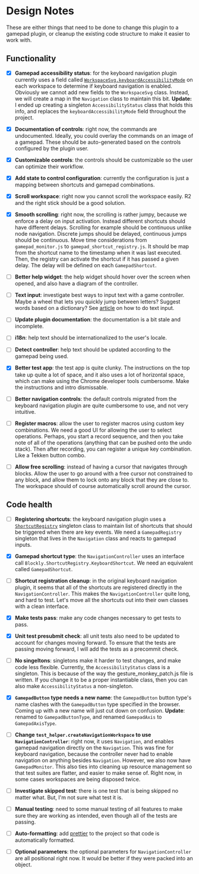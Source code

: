 # Design Notes

These are either things that need to be done to change this plugin to a gamepad
plugin, or cleanup the existing code structure to make it easier to work with.

## Functionality

- [x] **Gamepad accessibility status**: for the keyboard navigation plugin
  currently uses a field called
  [`WorkspaceSvg.keyboardAccessibilityMode`][keyboardAccessibilityMode] on each
  workspace to determine if keyboard navigation is enabled. Obviously we cannot
  add new fields to the `WorkspaceSvg` class. Instead, we will create a map in
  the `Navigation` class to maintain this bit. **Update:** I ended up creating a
  singleton `AccessibilityStatus` class that holds this info, and replaces the
  `keyboardAccessibilityMode` field throughout the project.

- [x] **Documentation of controls**: right now, the commands are undocumented.
  Ideally, you could overlay the commands on an image of a gamepad. These
  should be auto-generated based on the controls configured by the plugin user.

- [x] **Customizable controls**: the controls should be customizable so the user
  can optimize their workflow.

- [x] **Add state to control configuration**: currently the configuration is
  just a mapping between shortcuts and gamepad combinations.

- [x] **Scroll workspace**: right now you cannot scroll the workspace easily. R2
  and the right stick should be a good solution.

- [x] **Smooth scrolling**: right now, the scrolling is rather jumpy, because we
  enforce a delay on input activation. Instead different shortcuts should have
  different delays. Scrolling for example should be continuous unlike node
  navigation. Discrete jumps should be delayed, continuous jumps should be
  continuous. Move time considerations from `gamepad_monitor.js` to
  `gamepad_shortcut_registry.js`. It should be map from the shortcut name to the
  timestamp when it was last executed. Then, the registry can activate the
  shortcut if it has passed a given delay. The delay will be defined on each
  `GamepadShortcut`.

- [ ] **Better help widget**: the help widget should hover over the screen when
  opened, and also have a diagram of the controller.

- [ ] **Text input**: investigate best ways to input text with a game
  controller. Maybe a wheel that lets you quickly jump between letters? Suggest
  words based on a dictionary? See [article][gamepad-text] on how to do text
  input.

- [ ] **Update plugin documentation**: the documentation is a bit stale and
  incomplete.

- [ ] **i18n**: help text should be internationalized to the user's locale.

- [ ] **Detect controller**: help text should be updated according to the
  gamepad being used.

- [x] **Better test app**: the test app is quite clunky. The instructions on the
  top take up quite a lot of space, and it also uses a lot of horizontal space,
  which can make using the Chrome developer tools cumbersome. Make the
  instructions and intro dismissable.

- [ ] **Better navigation controls**: the default controls migrated from the
  keyboard navigation plugin are quite cumbersome to use, and not very
  intuitive.

- [ ] **Register macros**: allow the user to register macros using custom key
  combinations. We need a good UI for allowing the user to select operations.
  Perhaps, you start a record sequence, and then you take note of all of the
  operations (anything that can be pushed onto the undo stack). Then after
  recording, you can register a unique key combination. Like a Tekken button
  combo.

- [ ] **Allow free scrolling**: instead of having a cursor that navigates
  through blocks. Allow the user to go around with a free cursor not constrained
  to any block, and allow them to lock onto any block that they are close to.
  The workspace should of course automatically scroll around the cursor.

## Code health

- [ ] **Registering shortcuts**: the keyboard navigation plugin uses a
  [`ShortcutRegistry`][ShortcutRegistry] singleton class to maintain list of
  shortcuts that should be triggered when there are key events. We need a
  `GamepadRegistry` singleton that lives in the `Navigation` class and reacts to
  gamepad inputs.

- [x] **Gamepad shortcut type**: the `NavigationController` uses an interface call
`Blockly.ShortcutRegistry.KeyboardShortcut`. We need an equivalent called
`GamepadShortcut`.

- [ ] **Shortcut registration cleanup**: in the original keyboard navigation
  plugin, it seems that all of the shortcuts are registered directly in the
  `NavigationController`. This makes the `NavigationController` quite long, and
  hard to test. Let's move all the shortcuts out into their own classes with a
  clean interface.

- [x] **Make tests pass**: make any code changes necessary to get tests to pass.

- [x] **Unit test presubmit check**: all unit tests also need to be updated to
  account for changes moving forward. To ensure that the tests are passing
  moving forward, I will add the tests as a precommit check.

- [ ] **No singeltons**: singletons make it harder to test changes, and make
  code less flexible. Currently, the `AccessibilityStatus` class is a singleton.
  This is because of the way the gesture_monkey_patch.js file is written. If you
  change it to be a proper instantiable class, then you can also make
  `AccessibilityStatus` a non-singleton.

- [x] **`GamepadButton` type needs a new name**: the `GamepadButton` button
  type's name clashes with the `GamepadButton` type specified in the browser.
  Coming up with a new name will just cut down on confusion. **Update**: renamed
  to `GamepadButtonType`, and renamed `GamepadAxis` to `GamepadAxisType`.

- [ ] **Change `test_helper.createNavigationWorkspace` to use
  `NavigationController`**: right now, it uses `Navigation`, and enables gamepad
  navigation directly on the `Navigation`. This was fine for keyboard
  navigation, because the controller never had to enable navigation on anything
  besides `Navigation`. However, we also now have `GamepadMonitor`. This also
  ties into cleaning up resource management so that test suites are flatter, and
  easier to make sense of. Right now, in some cases workspaces are being
  disposed twice.

- [ ] **Investigate skipped test**: there is one test that is being skipped no
  matter what. But, I'm not sure what test it is.

- [ ] **Manual testing**: need to some manual testing of all features to make
  sure they are working as intended, even though all of the tests are passing.

- [ ] **Auto-formatting**: add [prettier][prettier] to the project so that code
  is automatically formatted.

- [ ] **Optional parameters**: the optional parameters for
  `NavigationController` are all positional right now. It would be better if
  they were packed into an object.

[keyboardAccessibilityMode]:https://developers.google.com/blockly/reference/js/Blockly.WorkspaceSvg#keyboardAccessibilityMode

[ShortcutRegistry]:https://developers.google.com/blockly/reference/js/Blockly.ShortcutRegistry

[prettier]:https://prettier.io/

[gamepad-text]:https://www.gamasutra.com/blogs/CharlieDeck/20170721/301392/Towards_Better_Gamepad_Text_Input.php
